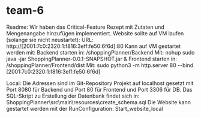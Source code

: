 # team-6
Readme:
Wir haben das Critical-Feature Rezept mit Zutaten und Mengenangabe hinzufügen implementiert. 
Website sollte auf VM laufen (solange sie nicht neustartet):
URL: http://[2001:7c0:2320:1:f816:3eff:fe50:6f6d]:80
Kann auf VM gestartet werden mit:
Backend starten in:
/shoppingPlanner/Backend
Mit:
nohup sudo java -jar ShoppingPlanner-0.0.1-SNAPSHOT.jar &
Frontend starten in:
/shoppingPlanner/Frontend/dist
Mit:
sudo python3 -m http.server 80 --bind [2001:7c0:2320:1:f816:3eff:fe50:6f6d]

Local:
Die Adressen sind im Git-Repository Projekt auf localhost gesetzt mit Port 8080 für Backend und Port 80 für Frontend und Port 3306 für DB.
Das SQL-Skript zu Erstellung der Datenbank findet sich in:
ShoppingPlanner\src\main\resources\create_schema.sql
Die Website kann gestartet werden mit der RunConfiguration: Start_website_local
